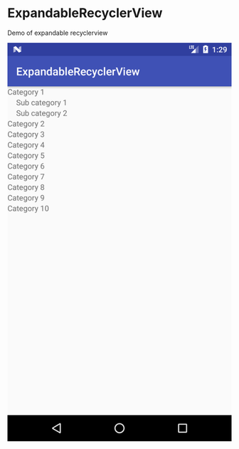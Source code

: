 # ExpandableRecyclerView
Demo of expandable recyclerview

![Expandable Recyclerview Screenshot](/screenshot.png?raw=true "Expandable Recyclerview")
